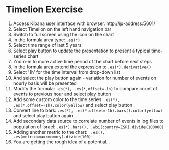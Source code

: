 # Timelion Exercise #

1. Access Kibana user interface with browser: http://ip-address:5601/
2. Select Timelion on the left hand navigation bar
3. Switch to full screen using the icon on the chart
4. In the formula area type: ```.es(*)```
5. Select time range of last 5 years
6. Select play button to update the presentation to present a typical time-series chart
7. Zoom-in to more active time period of the chart before next steps
8. In the formula area extend the expression to ```.es(*).derivative()```
9. Select '1h' for the time interval from drop-down list
10. And select the play button again - variation for number of events on hourly basis will be presented
11. Modify the formula: ```.es(*), .es(*,offset=-1h)``` to compare count of events to previous hour and select play button
12. Add some custom color to the time series: ```.es(*), .es(*,offset=-1h).color(yellow)``` and select play button
13. Convert line to bars: ```.es(*), .es(*,offset=-1h).bars().color(yellow)``` and select play button again
14. Add secondary data source to correlate number of events in log files to population of Israel: ```.es(*).bars(), .wbi(country=ISR).divide(100000)```
15. Adding another metric to the chart: ``` .es(), .es(metric=max:memory).divide(100)```
16. You are getting the rough idea of a potential...